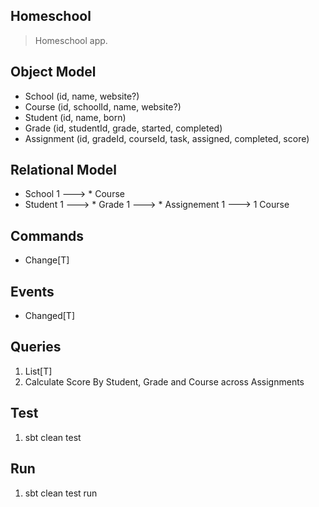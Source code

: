Homeschool
----------
>Homeschool app.

Object Model
------------
* School (id, name, website?)
* Course (id, schoolId, name, website?)
* Student (id, name, born)
* Grade (id, studentId, grade, started, completed)
* Assignment (id, gradeId, courseId, task, assigned, completed, score)

Relational Model
----------------
* School 1 ---> * Course
* Student 1 ---> * Grade 1 ---> * Assignement 1 ---> 1 Course

Commands
--------
* Change[T]

Events
------
* Changed[T]

Queries
-------
1. List[T]
2. Calculate Score By Student, Grade and Course across Assignments

Test
----
1. sbt clean test

Run
---
1. sbt clean test run